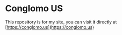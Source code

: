 # Conglomo US

This repository is for my site, you can visit it directly at [https://conglomo.us](https://conglomo.us)